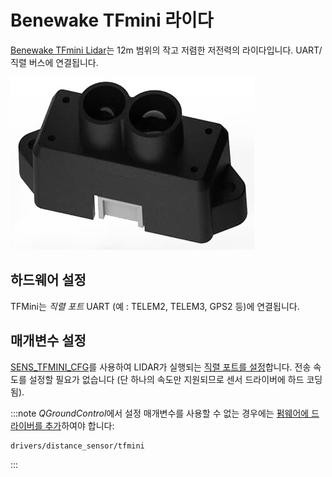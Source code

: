 # Benewake TFmini 라이다

[Benewake TFmini Lidar](http://en.benewake.com/product/detail/5c345e26e5b3a844c472329c.html)는 12m 범위의 작고 저렴한 저전력의 라이다입니다. UART/직렬 버스에 연결됩니다.

![TFmini 라이다](../../assets/hardware/sensors/tfmini/tfmini_hero.jpg)

## 하드웨어 설정

TFMini는 *직렬 포트* UART (예 : TELEM2, TELEM3, GPS2 등)에 연결됩니다.

## 매개변수 설정

[SENS_TFMINI_CFG](../advanced_config/parameter_reference.md#SENS_TFMINI_CFG)를 사용하여 LIDAR가 실행되는 [직렬 포트를 설정](../peripherals/serial_configuration.md)합니다. 전송 속도를 설정할 필요가 없습니다 (단 하나의 속도만 지원되므로 센서 드라이버에 하드 코딩됨).

:::note
*QGroundControl*에서 설정 매개변수를 사용할 수 없는 경우에는 [펌웨어에 드라이버를 추가](../peripherals/serial_configuration.md#parameter_not_in_firmware)하여야 합니다:

    drivers/distance_sensor/tfmini
    

:::